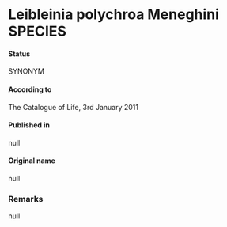 # Leibleinia polychroa Meneghini SPECIES

#### Status
SYNONYM

#### According to
The Catalogue of Life, 3rd January 2011

#### Published in
null

#### Original name
null

### Remarks
null